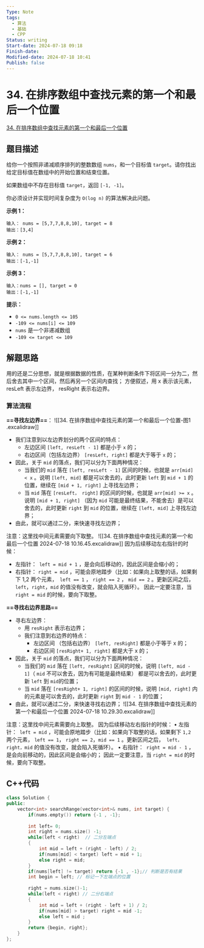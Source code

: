 ```yaml
---
Type: Note
tags: 
  - 算法
  - 基础
  - CPP
Status: writing
Start-date: 2024-07-18 09:18
Finish-date: 
Modified-date: 2024-07-18 10:41
Publish: false
---
```



# 34. 在排序数组中查找元素的第一个和最后一个位置
[34. 在排序数组中查找元素的第一个和最后一个位置](https://leetcode.cn/problems/find-first-and-last-position-of-element-in-sorted-array/)

## 题目描述
给你一个按照非递减顺序排列的整数数组 `nums`，和一个目标值 `target`。请你找出给定目标值在数组中的开始位置和结束位置。

如果数组中不存在目标值 `target`，返回 `[-1, -1]`。

你必须设计并实现时间复杂度为 `O(log n)` 的算法解决此问题。

**示例 1：**
```
输入： nums = [5,7,7,8,8,10], target = 8
输出：[3,4]
```

**示例 2：**
```
输入： nums = [5,7,7,8,8,10], target = 6
输出：[-1,-1]
```

**示例 3：**
```
输入：nums = [], target = 0
输出：[-1,-1]
```

**提示：**
- `0 <= nums.length <= 105`
- `-109 <= nums[i] <= 109`
- `nums` 是一个非递减数组
- `-109 <= target <= 109`

## 解题思路
用的还是二分思想，就是根据数据的性质，在某种判断条件下将区间一分为二，然后舍去其中一个区间，然后再另一个区间内查找；
方便叙述，用 x 表示该元素， resLeft 表示左边界， resRight 表示右边界。



### 算法流程
**==寻找左边界==**：
![[34. 在排序数组中查找元素的第一个和最后一个位置-图1 .excalidraw]]
-  我们注意到以左边界划分的两个区间的特点：
	-  左边区间 `[left, resLeft - 1]` 都是小于 `x` 的；
	-  右边区间（包括左边界） `[resLeft, right]` 都是大于等于 `x` 的；
-  因此，关于 `mid` 的落点，我们可以分为下面两种情况：
	-  当我们的 `mid` 落在 `[left, resLeft - 1]` 区间的时候，也就是 `arr[mid] < x` 。说明 `[left, mid]` 都是可以舍去的，此时更新 `left` 到 `mid + 1` 的位置，继续在 `[mid + 1, right]` 上寻找左边界；
	-  当 `mid` 落在 `[resLeft， right]` 的区间的时候，也就是 `arr[mid] >= x` 。说明 `[mid + 1, right]` （因为 `mid` 可能是最终结果，不能舍去）是可以舍去的，此时更新 `right` 到 `mid` 的位置，继续在 `[left, mid]` 上寻找左边界；
- 由此，就可以通过二分，来快速寻找左边界；

注意：这里找中间元素需要向下取整。
![[34. 在排序数组中查找元素的第一个和最后一个位置 2024-07-18 10.16.45.excalidraw]]
因为后续移动左右指针的时候：
- 左指针：` left = mid + 1` ，是会向后移动的，因此区间是会缩小的；
- 右指针： `right = mid` ，可能会原地踏步（比如：如果向上取整的话，如果剩下 1,2 两个元素，` left == 1` ， `right == 2` ， `mid == 2` 。更新区间之后， `left`，`right`，`mid` 的值没有改变，就会陷入死循环）。
因此一定要注意，当 `right = mid` 的时候，要向下取整。


**==寻找右边界思路==**
- 寻右左边界：
	- 用 `resRight` 表示右边界；
	- 我们注意到右边界的特点：
		- 左边区间 （包括右边界） `[left, resRight]` 都是小于等于 x 的；
		- 右边区间 `[resRight+ 1, right]` 都是大于 x 的；
- 因此，关于 `mid` 的落点，我们可以分为下面两种情况：
	- 当我们的 `mid` 落在 `[left, resRight]` 区间的时候，说明 `[left, mid - 1]`（ `mid` 不可以舍去，因为有可能是最终结果） 都是可以舍去的，此时更新 `left` 到 `mid`的位置； 
	- 当 `mid` 落在 `[resRight+ 1, right]` 的区间的时候，说明 `[mid, right]` 内的元素是可以舍去的，此时更新 `right` 到 `mid - 1` 的位置；
- 由此，就可以通过二分，来快速寻找右边界；
![[34. 在排序数组中查找元素的第一个和最后一个位置 2024-07-18 10.29.30.excalidraw]]

注意：这里找中间元素需要向上取整。
因为后续移动左右指针的时候：
• 左指针：` left = mid` ，可能会原地踏步（比如：如果向下取整的话，如果剩下 `1,2` 两个元素， `left == 1`， `right == 2`，`mid == 1` 。更新区间之后，` left，right，mid` 的值没有改变，就会陷入死循环）。
• 右指针：` right = mid - 1` ，是会向前移动的，因此区间是会缩小的；
因此一定要注意，当 `right = mid` 的时候，要向下取整。

## C++代码
```cpp
class Solution {
public:
    vector<int> searchRange(vector<int>& nums, int target) {
        if(nums.empty()) return {-1 , -1};
        
        int left= 0;
        int right = nums.size() -1;
        while(left < right)  // 二分左端点
        {
            int mid = left + (right - left) / 2;
            if(nums[mid] < target) left = mid + 1;
            else right = mid;
        }
        if(nums[left] != target) return {-1 , -1};// 判断是否有结果
        int begin = left; // 标记一下左端点的位置
        
        right = nums.size()-1;
        while(left < right) // 二分右端点
        {
            int mid = left + (right - left + 1) / 2;
            if(nums[mid] > target) right = mid -1;
            else left = mid ;
        }
        return {begin, right};
    }
};
```
